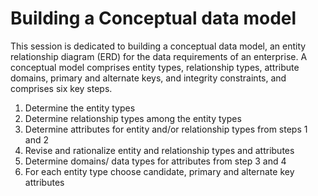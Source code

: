 # Building a Conceptual data model 

This session is dedicated to building a conceptual data model, an entity relationship diagram (ERD) for the data requirements of an enterprise. 
A conceptual model comprises entity types, relationship types, attribute domains, primary and alternate keys, and integrity constraints, and comprises six key steps. 

1. Determine the entity types 
2. Determine relationship types among the entity types 
3. Determine attributes for entity and/or relationship types from steps 1 and 2
4. Revise and rationalize entity and relationship types and attributes 
5. Determine domains/ data types for attributes from step 3 and 4
6. For each entity type choose candidate, primary and alternate key attributes